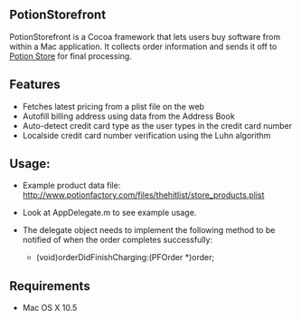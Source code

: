 PotionStorefront
--------------------------

PotionStorefront is a Cocoa framework that lets users buy software
from within a Mac application. It collects order information
and sends it off to [Potion Store](http://www.potionfactory.com/potionstore)
for final processing.


Features
--------

- Fetches latest pricing from a plist file on the web
- Autofill billing address using data from the Address Book
- Auto-detect credit card type as the user types in the credit card number
- Localside credit card number verification using the Luhn algorithm


Usage:
------

- Example product data file: http://www.potionfactory.com/files/thehitlist/store_products.plist
- Look at AppDelegate.m to see example usage.
- The delegate object needs to implement the following method to be notified
  of when the order completes successfully:

    - (void)orderDidFinishCharging:(PFOrder *)order;


Requirements
------------

- Mac OS X 10.5
